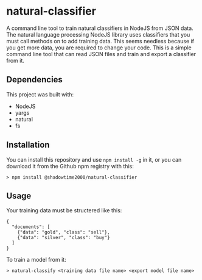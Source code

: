 # natural-classifier
A command line tool to train natural classifiers in NodeJS from JSON data.
The natural language processing NodeJS library uses classifiers that you must call methods on to add training data. This seems needless because if you get more data, you are required to change your code. This is a simple command line tool that can read JSON files and train and export a classifier from it.

## Dependencies
This project was built with:
* NodeJS
* yargs
* natural
* fs

## Installation

You can install this repository and use ```npm install -g``` in it, or you can download it from the Github npm registry with this:
```
> npm install @shadowtime2000/natural-classifier
```

## Usage
Your training data must be structered like this:
```
{
  "documents": [
    {"data": "gold", "class": "sell"},
    {"data": "silver", "class": "buy"}
  ]
}
```
To train a model from it:
```
> natural-classify <training data file name> <export model file name>
```
